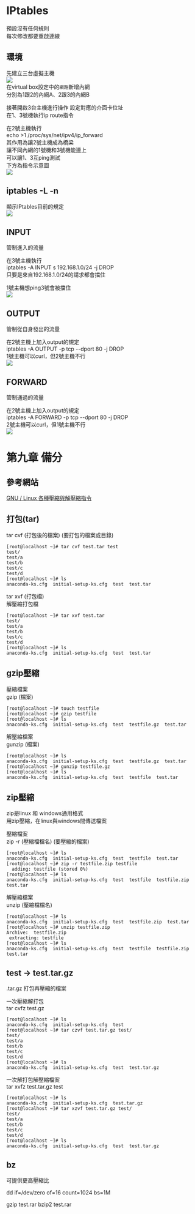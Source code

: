 # IPtables
預設沒有任何規則  
每次修改都要重啟連線  
## 環境
先建立三台虛擬主機  
<image src="../pic/三台主機.png">  
在virtual box設定中的`網路`新增內網  
分別為1跟2的內網A、2跟3的內網B  
  
接著開啟3台主機進行操作 
設定對應的介面卡位址   
在1、3號機執行ip route指令  
  
在2號主機執行  
echo >1 /proc/sys/net/ipv4/ip_forward  
其作用為讓2號主機成為橋梁  
讓不同內網的1號機和3號機能連上  
可以讓1、3互ping測試   
下方為指令示意圖  
<image src="../pic/內網設定.png">  
  
## iptables -L -n  
顯示IPtables目前的規定  
<image src="../pic/iptables2.png">  

## INPUT  
管制進入的流量   
  
在3號主機執行  
iptables -A INPUT s 192.168.1.0/24 -j DROP  
只要是來自192.168.1.0/24的請求都會擋住  
  
1號主機想ping3號會被擋住  
<image src="../pic/input.png">  

## OUTPUT  
管制從自身發出的流量  
  
在2號主機上加入output的規定  
iptables -A OUTPUT -p tcp --dport 80 -j DROP  
1號主機可以curl，但2號主機不行  
<image src="../pic/output.png">  

## FORWARD
管制通過的流量  
  
在2號主機上加入output的規定  
iptables -A FORWARD -p tcp --dport 80 -j DROP  
2號主機可以curl，但1號主機不行  
<image src="../pic/iptable_forward.png">  

# 第九章 備分
## 參考網站
[GNU / Linux 各種壓縮與解壓縮指令](http://note.drx.tw/2008/04/command.html)  

## 打包(tar)
tar cvf (打包後的檔案) (要打包的檔案或目錄)  
```
[root@localhost ~]# tar cvf test.tar test  
test/
test/a
test/b
test/c
test/d
[root@localhost ~]# ls
anaconda-ks.cfg  initial-setup-ks.cfg  test  test.tar
```
tar xvf (打包檔)  
解壓縮打包檔
```
[root@localhost ~]# tar xvf test.tar
test/
test/a
test/b
test/c
test/d
[root@localhost ~]# ls
anaconda-ks.cfg  initial-setup-ks.cfg  test  test.tar
```


## gzip壓縮  
壓縮檔案  
gzip (檔案)  
```
[root@localhost ~]# touch testfile
[root@localhost ~]# gzip testfile 
[root@localhost ~]# ls
anaconda-ks.cfg  initial-setup-ks.cfg  test  testfile.gz  test.tar
```
解壓縮檔案  
gunzip (檔案)  
```
[root@localhost ~]# ls
anaconda-ks.cfg  initial-setup-ks.cfg  test  testfile.gz  test.tar
[root@localhost ~]# gunzip testfile.gz 
[root@localhost ~]# ls
anaconda-ks.cfg  initial-setup-ks.cfg  test  testfile  test.tar
```

## zip壓縮
zip是linux 和 windows通用格式  
用zip壓縮，在linux與windows間傳送檔案  
  
壓縮檔案   
zip -r (壓縮檔檔名) (要壓縮的檔案) 
```
[root@localhost ~]# ls
anaconda-ks.cfg  initial-setup-ks.cfg  test  testfile  test.tar
[root@localhost ~]# zip -r testfile.zip testfile 
  adding: testfile (stored 0%)
[root@localhost ~]# ls
anaconda-ks.cfg  initial-setup-ks.cfg  test  testfile  testfile.zip  test.tar
```
  
解壓縮檔案  
unzip (壓縮檔檔名) 
```
[root@localhost ~]# ls
anaconda-ks.cfg  initial-setup-ks.cfg  test  testfile.zip  test.tar
[root@localhost ~]# unzip testfile.zip 
Archive:  testfile.zip
 extracting: testfile                
[root@localhost ~]# ls
anaconda-ks.cfg  initial-setup-ks.cfg  test  testfile  testfile.zip  test.tar
```

## test -> test.tar.gz

.tar.gz 打包再壓縮的檔案  

一次壓縮解打包  
tar cvfz test.gz  
```
[root@localhost ~]# ls
anaconda-ks.cfg  initial-setup-ks.cfg  test
[root@localhost ~]# tar czvf test.tar.gz test/
test/
test/a
test/b
test/c
test/d
[root@localhost ~]# ls
anaconda-ks.cfg  initial-setup-ks.cfg  test  test.tar.gz

```
一次解打包解壓縮檔案  
tar xvfz test.tar.gz test  
```
[root@localhost ~]# ls
anaconda-ks.cfg  initial-setup-ks.cfg  test.tar.gz
[root@localhost ~]# tar xzvf test.tar.gz test/
test/
test/a
test/b
test/c
test/d
[root@localhost ~]# ls
anaconda-ks.cfg  initial-setup-ks.cfg  test  test.tar.gz
```

## bz
可提供更高壓縮比  

dd if=/dev/zero of=16 count=1024 bs=1M  

gzip test.rar
bzip2 test.rar
